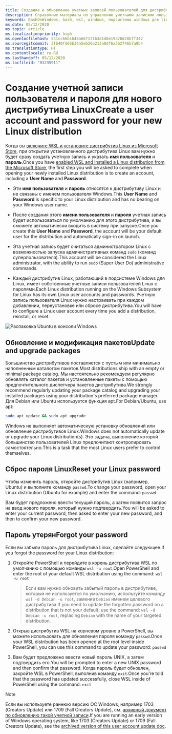 ```yaml
---
title: Создание и обновление учетных записей пользователей для дистрибутивов Linux
description: Справочные материалы по управлению учетными записями пользователей и разрешениями для подсистемы Windows для Linux.
keywords: BashOnWindows, bash, wsl, windows, подсистема windows для linux, windowssubsystem, ubuntu, учетные записи пользователей
ms.date: 05/12/2020
ms.topic: article
ms.localizationpriority: high
ms.openlocfilehash: 551cc66b1648a66717163d1d8e19a78d28bff342
ms.sourcegitcommit: 3fb40fd65b34a5eb26b213a0df6a3b2746b7a9b4
ms.translationtype: HT
ms.contentlocale: ru-RU
ms.lasthandoff: 05/12/2020
ms.locfileid: "83235911"
---
```

# <a name="create-a-user-account-and-password-for-your-new-linux-distribution"></a><span data-ttu-id="12b5a-104">Создание учетной записи пользователя и пароля для нового дистрибутива Linux</span><span class="sxs-lookup"><span data-stu-id="12b5a-104">Create a user account and password for your new Linux distribution</span></span>

<span data-ttu-id="12b5a-105">Когда вы [включите WSL и установите дистрибутив Linux из Microsoft Store](./install-win10.md), при открытии установленного дистрибутива Linux вам нужно будет сразу создать учетную запись и указать **имя пользователя** и **пароль**.</span><span class="sxs-lookup"><span data-stu-id="12b5a-105">Once you have [enabled WSL and installed a Linux distribution from the Microsoft Store](./install-win10.md), the first step you will be asked to complete when opening your newly installed Linux distribution is to create an account, including a **User Name** and **Password**.</span></span>

- <span data-ttu-id="12b5a-106">Эти **имя пользователя** и **пароль** относятся к дистрибутиву Linux и не связаны с именем пользователя Windows.</span><span class="sxs-lookup"><span data-stu-id="12b5a-106">This **User Name** and **Password** is specific to your Linux distribution and has no bearing on your Windows user name.</span></span>

- <span data-ttu-id="12b5a-107">После создания этого **имени пользователя** и **пароля** учетная запись будет использоваться по умолчанию для этого дистрибутива, и вы сможете автоматически входить в систему при запуске.</span><span class="sxs-lookup"><span data-stu-id="12b5a-107">Once you create this **User Name** and **Password**, the account will be your default user for the distribution and automatically sign-in on launch.</span></span>

- <span data-ttu-id="12b5a-108">Эта учетная запись будет считаться администратором Linux с возможностью запуска административных команд `sudo` (команд суперпользователя).</span><span class="sxs-lookup"><span data-stu-id="12b5a-108">This account will be considered the Linux administrator, with the ability to run `sudo` (Super User Do) administrative commands.</span></span>

- <span data-ttu-id="12b5a-109">Каждый дистрибутив Linux, работающий в подсистеме Windows для Linux, имеет собственные учетные записи пользователей Linux с паролями.</span><span class="sxs-lookup"><span data-stu-id="12b5a-109">Each Linux distribution running on the Windows Subsystem for Linux has its own Linux user accounts and passwords.</span></span>  <span data-ttu-id="12b5a-110">Учетную запись пользователя Linux нужно настраивать при каждом добавлении, переустановке или сбросе дистрибутива.</span><span class="sxs-lookup"><span data-stu-id="12b5a-110">You will have to configure a Linux user account every time you add a distribution, reinstall, or reset.</span></span>

![Распаковка Ubuntu в консоли Windows](media/UbuntuInstall.png)

## <a name="update-and-upgrade-packages"></a><span data-ttu-id="12b5a-112">Обновление и модификация пакетов</span><span class="sxs-lookup"><span data-stu-id="12b5a-112">Update and upgrade packages</span></span>

<span data-ttu-id="12b5a-113">Большинство дистрибутивов поставляется с пустым или минимально наполненным каталогом пакетов.</span><span class="sxs-lookup"><span data-stu-id="12b5a-113">Most distributions ship with an empty or minimal package catalog.</span></span> <span data-ttu-id="12b5a-114">Мы настоятельно рекомендуем регулярно обновлять каталог пакетов и установленные пакеты с помощью предпочтительного диспетчера пакетов дистрибутива.</span><span class="sxs-lookup"><span data-stu-id="12b5a-114">We strongly recommend regularly updating your package catalog and upgrading your installed packages using your distribution's preferred package manager.</span></span> <span data-ttu-id="12b5a-115">Для Debian или Ubuntu используется функция apt.</span><span class="sxs-lookup"><span data-stu-id="12b5a-115">For Debian/Ubuntu, use apt:</span></span>

```bash
sudo apt update && sudo apt upgrade
```

<span data-ttu-id="12b5a-116">Windows не выполняет автоматическую установку обновлений или обновление дистрибутивов Linux.</span><span class="sxs-lookup"><span data-stu-id="12b5a-116">Windows does not automatically update or upgrade your Linux distribution(s).</span></span> <span data-ttu-id="12b5a-117">Это задача, выполнение которой большинство пользователей Linux предпочитают контролировать самостоятельно.</span><span class="sxs-lookup"><span data-stu-id="12b5a-117">This is a task that the most Linux users prefer to control themselves.</span></span>

## <a name="reset-your-linux-password"></a><span data-ttu-id="12b5a-118">Сброс пароля Linux</span><span class="sxs-lookup"><span data-stu-id="12b5a-118">Reset your Linux password</span></span>

<span data-ttu-id="12b5a-119">Чтобы изменить пароль, откройте дистрибутив Linux (например, Ubuntu) и выполните команду `passwd`.</span><span class="sxs-lookup"><span data-stu-id="12b5a-119">To change your password, open your Linux distribution (Ubuntu for example) and enter the command: `passwd`</span></span>

<span data-ttu-id="12b5a-120">Вам будет предложено ввести текущий пароль, а затем появится запрос на ввод нового пароля, который нужно подтвердить.</span><span class="sxs-lookup"><span data-stu-id="12b5a-120">You will be asked to enter your current password, then asked to enter your new password, and then to confirm your new password.</span></span>

## <a name="forgot-your-password"></a><span data-ttu-id="12b5a-121">Пароль утерян</span><span class="sxs-lookup"><span data-stu-id="12b5a-121">Forgot your password</span></span>

<span data-ttu-id="12b5a-122">Если вы забыли пароль для дистрибутива Linux, сделайте следующее.</span><span class="sxs-lookup"><span data-stu-id="12b5a-122">If you forgot the password for your Linux distribution:</span></span>

1. <span data-ttu-id="12b5a-123">Откройте PowerShell и перейдите в корень дистрибутива WSL по умолчанию с помощью команды `wsl -u root`.</span><span class="sxs-lookup"><span data-stu-id="12b5a-123">Open PowerShell and enter the root of your default WSL distribution using the command: `wsl -u root`</span></span>

    > <span data-ttu-id="12b5a-124">Если вам нужно обновить забытый пароль в дистрибутиве, который не используется по умолчанию, используйте команду `wsl -d Debian -u root`, заменив `Debian` именем целевого дистрибутива.</span><span class="sxs-lookup"><span data-stu-id="12b5a-124">If you need to update the forgotten password on a distribution that is not your default, use the command: `wsl -d Debian -u root`, replacing `Debian` with the name of your targeted distribution.</span></span>

2. <span data-ttu-id="12b5a-125">Открыв дистрибутив WSL на корневом уровне в PowerShell, вы можете использовать для обновления пароля команду `passwd`.</span><span class="sxs-lookup"><span data-stu-id="12b5a-125">Once your WSL distribution has been opened at the root level inside PowerShell, you can use this command to update your password: `passwd`</span></span>

3. <span data-ttu-id="12b5a-126">Вам будет предложено ввести новый пароль UNIX, а затем подтвердить его.</span><span class="sxs-lookup"><span data-stu-id="12b5a-126">You will be prompted to enter a new UNIX password and then confirm that password.</span></span> <span data-ttu-id="12b5a-127">Когда пароль будет обновлен, закройте WSL в PowerShell, выполнив команду `exit`.</span><span class="sxs-lookup"><span data-stu-id="12b5a-127">Once you're told that the password has updated successfully, close WSL inside of PowerShell using the command: `exit`</span></span>

> [!NOTE]
> <span data-ttu-id="12b5a-128">Если вы используете раннюю версию ОС Windows, например 1703 (Creators Update) или 1709 (Fall Creators Update), см. [архивный документ по обновлению такой учетной записи](./user-support-archived.md).</span><span class="sxs-lookup"><span data-stu-id="12b5a-128">If you are running an early version of Windows operating system, like 1703 (Creators Update) or 1709 (Fall Creators Update), see the [archived version of this user account update doc](./user-support-archived.md).</span></span>
